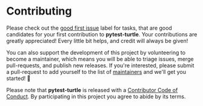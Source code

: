 # Contributing

Please check out the [good first issue][good first issue] label for tasks,
that are good candidates for your first contribution to
**pytest-turtle**. Your contributions are greatly
appreciated! Every little bit helps, and credit will always be given!

You can also support the development of this project by volunteering to
become a maintainer, which means you will be able to triage issues, merge
pull-requests, and publish new releases. If you're interested, please submit
a pull-request to add yourself to the list of [maintainers][community] and
we'll get you started! 🚀

Please note that **pytest-turtle** is released with a
[Contributor Code of Conduct][code-of-conduct]. By participating in this
project you agree to abide by its terms.

[good first issue]: https://github.com/hackebrot/pytest-turtle/labels/good%20first%20issue
[code-of-conduct]: https://github.com/hackebrot/pytest-turtle/blob/master/CODE_OF_CONDUCT.md
[community]: https://github.com/hackebrot/pytest-turtle/blob/master/COMMUNITY.md

